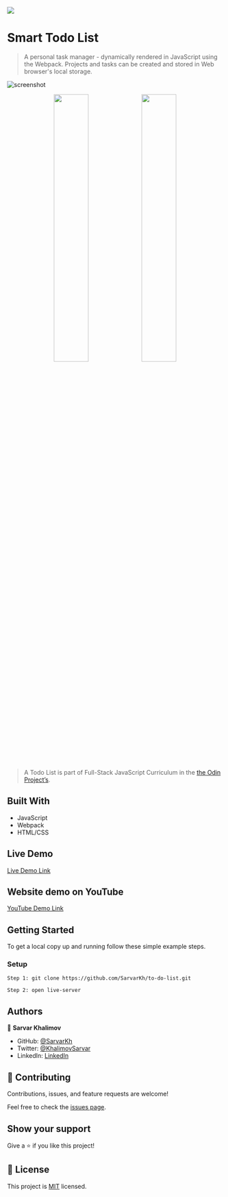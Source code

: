 ![](https://img.shields.io/badge/Microverse-blueviolet)

# Smart Todo List

> A personal task manager - dynamically rendered in JavaScript using the Webpack. Projects and tasks can be created and stored in Web browser's local storage.

![screenshot](screenshots/desktop.png)

<div align="center">
  <img src="screenshots/mobile01.png?raw=true" width="40%" height="auto"/>
  <img src="screenshots/mobile02.png?raw=true" width="40%" height="auto"/>
</div>

> A Todo List is part of Full-Stack JavaScript Curriculum in the [the Odin Project’s](https://www.theodinproject.com/paths/full-stack-javascript/courses/javascript/lessons/todo-list).

## Built With

- JavaScript
- Webpack
- HTML/CSS

## Live Demo

[Live Demo Link](https://hilton-tashkent-city-restaurant.netlify.app/)

## Website demo on YouTube 

[YouTube Demo Link](https://youtu.be/bu1iZP0u8zk)

## Getting Started

To get a local copy up and running follow these simple example steps.

### Setup
    Step 1: git clone https://github.com/SarvarKh/to-do-list.git
    
    Step 2: open live-server

## Authors

👤 **Sarvar Khalimov**

- GitHub: [@SarvarKh](https://github.com/SarvarKh)
- Twitter: [@KhalimovSarvar](https://twitter.com/KhalimovSarvar)
- LinkedIn: [LinkedIn](https://www.linkedin.com/in/sarvar-khalimov)

## 🤝 Contributing

Contributions, issues, and feature requests are welcome!

Feel free to check the [issues page](https://github.com/SarvarKh/to-do-list/issues).

## Show your support

Give a ⭐️ if you like this project!

## 📝 License

This project is [MIT](./MIT.md) licensed.
